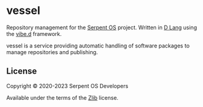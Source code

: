 # vessel

Repository management for the [Serpent OS](https://serpentos.com) project. Written in [D Lang](https://dlang.org) using the [vibe.d](https://vibed.org) framework.

vessel is a service providing automatic handling of software packages to manage repositories and publishing.

## License

Copyright &copy; 2020-2023 Serpent OS Developers

Available under the terms of the [Zlib](https://spdx.org/licenses/Zlib.html) license.